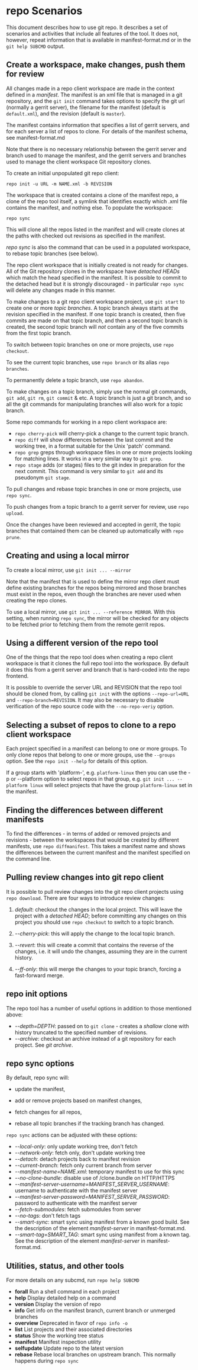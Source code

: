 repo Scenarios
==============

This document describes how to use git repo.  It describes a set of scenarios
and activities that include all features of the tool.  It does not, however,
repeat information that is available in manifest-format.md or in the `git help
SUBCMD` output.

Create a workspace, make changes, push them for review
------------------------------------------------------

All changes made in a repo client workspace are made in the context defined in
a _manifest_.  The manifest is an xml file that is managed in a git repository,
and the `git init` command takes options to specify the git url (normally a
gerrit server), the filename for the manifest (default is `default.xml`), and
the revision (default is `master`).

The manifest contains information that specifies a list of gerrit servers,
and for each server a list of repos to clone.  For details of the manifest schema, see manifest-format.md

Note that there is no necessary relationship between the gerrit server and branch used to
manage the manifest, and the gerrit servers and branches used to manage the
client workspace Git repository clones.

To create an initial unpopulated git repo client:

    repo init -u URL -m NAME.xml -b REVISION

The workspace that is created contains a clone of the manifest repo, a
clone of the repo tool itself, a symlink that identifies exactly which .xml
file contains the manifest, and nothing else.  To populate the workspace:

    repo sync

This will clone all the repos listed in the manifest and will create
clones at the paths with checked out revisions as specified in the manifest.

*repo sync* is also the command that can be used in a populated workspace,
to rebase topic branches (see below).

The repo client workspace that is initially created is not ready for
changes.  All of the Git repository clones in the workspace have *detached
HEADs* which match the head specified in the manifest.  It is possible to
commit to the detached head but it is strongly discouraged - in particular
`repo sync` will delete any changes made in this manner.

To make changes to a git repo client workspace project, use `git start` to
create one or more *topic branches*.  A topic branch always starts at the
revision specified in the manifest.  If one topic branch is created, then
five commits are made on that topic branch, and then a second topic branch
is created, the second topic branch will *not* contain any of the five
commits from the first topic branch.

To switch between topic branches on one or more projects, use `repo checkout`.

To see the current topic branches, use `repo branch` or its alias `repo
branches`.

To permanently delete a topic branch, use `repo abandon`.

To make changes on a topic branch, simply use the normal git commands, `git
add`, `git rm`, `git commit` & etc.  A topic branch is just a git branch, and
so all the git commands for manipulating branches will also work for a topic
branch.

Some repo commands for working in a repo client workspace are:

* `repo cherry-pick` will cherry-pick a change to the current topic branch.
* `repo diff` will show differences between the last commit and the working
tree, in a format suitable for the Unix 'patch' command.
* `repo grep` greps through workspace files in one or more projects looking for
matching lines.  It works in a very similar way to `git grep`.
* `repo stage` adds (or stages) files to the git index in preparation for the
next commit.  This command is very similar to `git add` and its pseudonym `git
stage`.

To pull changes and rebase topic branches in one or more projects, use `repo
sync`.

To push changes from a topic branch to a gerrit server for review, use `repo
upload`.

Once the changes have been reviewed and accepted in gerrit, the topic branches
that contained them can be cleaned up automatically with `repo prune`.


Creating and using a local mirror
---------------------------------

To create a local mirror, use `git init ... --mirror`

Note that the manifest that is used to define the mirror repo client must
define existing branches for the repos being mirrored and those branches must
exist in the repos, even though the branches are never used when creating the
repo clones.

To use a local mirror, use `git init ... --reference MIRROR`.  With this
setting, when running `repo sync`, the mirror will be checked for any objects
to be fetched prior to fetching them from the remote gerrit repos.

Using a different version of the repo tool
------------------------------------------
One of the things that the repo tool does when creating a repo client workspace
is that it clones the full repo tool into the workspace.  By default it does
this from a gerrit server and branch that is hard-coded into the repo frontend.

It is possible to override the server URL and REVISION that the repo tool
should be cloned from, by calling `git init` with the options `--repo-url=URL`
and `--repo-branch=REVISION`.  It may also be necessary to disable verification
of the repo source code with the `--no-repo-veriy` option.

Selecting a subset of repos to clone to a repo client workspace
---------------------------------------------------------------
Each project specified in a manifest can belong to one or more groups.  To
only clone repos that belong to one or more groups, use the `--groups` option.
See the `repo init --help` for details of this option.

If a group starts with 'platform-', e.g. `platform-linux` then you can use the
-p or --platform option to select repos in that group, e.g.
`git init ... --platform linux` will select projects that have the group
`platform-linux` set in the manifest.

Finding the differences between different manifests
---------------------------------------------------
To find the differences - in terms of added or removed projects and revisions -
between the workspaces that would be created by different manifests, use `repo
diffmanifest`.  This takes a manifest name and shows the differences between the
current manifest and the manifest specified on the command line.

Pulling review changes into git repo client
-------------------------------------------
It is possible to pull review changes into the git repo client projects using
`repo download`.  There are four ways to introduce review changes:

1. _default_: checkout the changes in the local project.  This will leave the
project with a *detached HEAD*; before committing any changes on this project
you should use `repo checkout` to switch to a topic branch.

2. *--cherry-pick*: this will apply the change to the local topic branch.

3. *--revert*: this will create a commit that contains the reverse of the
changes, i.e. it will undo the changes, assuming they are in the current
history.

4. *--ff-only*: this will merge the changes to your topic branch, forcing a
fast-forward merge.

repo init options
-----------------
The repo tool has a number of useful options in addition to those mentioned
above:

* *--depth=DEPTH*: passed on to `git clone` - creates a _shallow_ clone with
history truncated to the specified number of revisions.
* *--archive*: checkout an archive instead of a git repository for each
project.  See *git archive*.

repo sync options
-----------------
By default, repo sync will:

* update the manifest,

* add or remove projects based on manifest changes,

* fetch changes for all repos,

* rebase all topic branches if the tracking branch has changed.

`repo sync` actions can be adjusted with these options:

* *--local-only*: only update working tree, don't fetch
* *--network-only*: fetch only, don't update working tree
* *--detach*: detach projects back to manifest revision
* *--current-branch*:  fetch only current branch from server
* *--manifest-name=NAME.xml*: temporary manifest to use for this sync
* *--no-clone-bundle*: disable use of /clone.bundle on HTTP/HTTPS
* *--manifest-server-username=MANIFEST_SERVER_USERNAME*: username to
authenticate with the manifest server
* *--manifest-server-password=MANIFEST_SERVER_PASSWORD*: password to
authenticate with the manifest server
* *--fetch-submodules*: fetch submodules from server
* *--no-tags*: don't fetch tags
* *--smart-sync*: smart sync using manifest from a known good build.  See
the description of the element *manifest-server* in manifest-format.md.
* *--smart-tag=SMART_TAG*: smart sync using manifest from a known tag.  See
the description of the element *manifest-server* in manifest-format.md.

Utilities, status, and other tools
-------------------------
For more details on any subcmd, run `repo help SUBCMD`

* **forall**         Run a shell command in each project
* **help**           Display detailed help on a command
* **version**        Display the version of repo
* **info**           Get info on the manifest branch, current branch or unmerged branches
* **overview**       Deprecated in favor of `repo info -o`
* **list**           List projects and their associated directories
* **status**         Show the working tree status
* **manifest**       Manifest inspection utility
* **selfupdate**     Update repo to the latest version
* **rebase**         Rebase local branches on upstream branch.  This normally happens during `repo sync`
